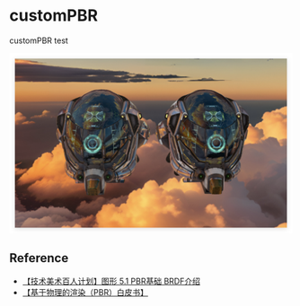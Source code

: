 # customPBR
customPBR test

![preview](preview/preview.png)



## Reference

- [【技术美术百人计划】图形 5.1 PBR基础 BRDF介绍](https://www.bilibili.com/video/BV1fL411F7YG?spm_id_from=333.788.videopod.episodes&vd_source=52a4398ee60724132a430fe0ee4d2184&p=2)
- [【基于物理的渲染（PBR）白皮书】](https://zhuanlan.zhihu.com/p/53086060)